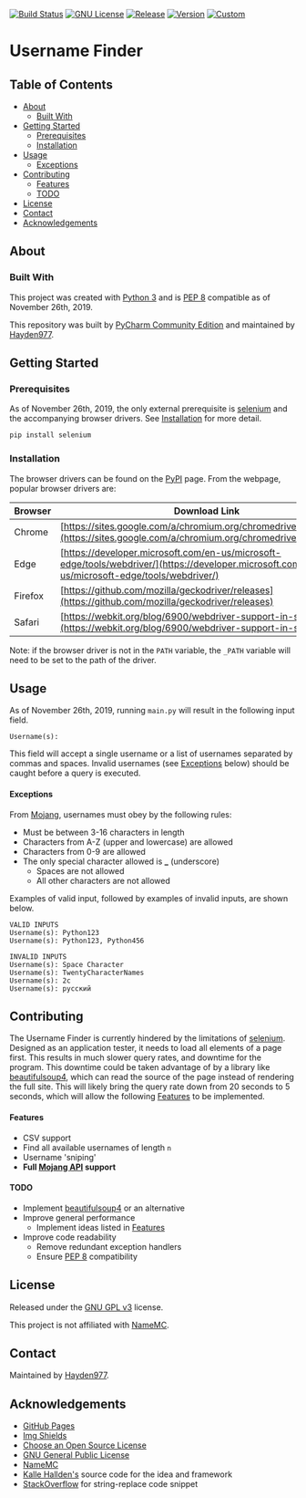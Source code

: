 [![Build Status][build-shield]]()
[![GNU License][license-shield]][license-url]
[![Release][release-shield]]()
[![Version][version-shield]]()
[![Custom][custom-shield]]()

# Username Finder 

## Table of Contents

* [About](#about)
  * [Built With](#built-with)
* [Getting Started](#getting-started)
  * [Prerequisites](#prerequisites)
  * [Installation](#installation)
* [Usage](#usage)
  * [Exceptions](#usage)
* [Contributing](#contributing)
  * [Features](#features)
  * [TODO](#features)
* [License](#license)
* [Contact](#contact)
* [Acknowledgements](#acknowledgements)

## About


### Built With

This project was created with [Python 3](https://www.python.org/downloads/release/python-380/) 
and is [PEP 8](https://www.python.org/dev/peps/pep-0008/) compatible as of November 26th, 2019.

This repository was built by [PyCharm Community Edition](https://www.jetbrains.com/pycharm/) 
and maintained by [Hayden977](https://github.com/Hayden977).

## Getting Started



### Prerequisites

As of November 26th, 2019, the only external prerequisite is [selenium](https://pypi.org/project/selenium/) and the accompanying browser drivers. 
See [Installation](#installation) for more detail.

```Bash
pip install selenium
```

### Installation

The browser drivers can be found on the [PyPI](https://pypi.org/project/selenium/) page. From the webpage, popular browser drivers are:

| Browser | Download Link |
| ------- | ------------- |
| Chrome  | [https://sites.google.com/a/chromium.org/chromedriver/downloads](https://sites.google.com/a/chromium.org/chromedriver/downloads)
| Edge    | [https://developer.microsoft.com/en-us/microsoft-edge/tools/webdriver/](https://developer.microsoft.com/en-us/microsoft-edge/tools/webdriver/)
| Firefox | [https://github.com/mozilla/geckodriver/releases](https://github.com/mozilla/geckodriver/releases)
| Safari  | [https://webkit.org/blog/6900/webdriver-support-in-safari-10/](https://webkit.org/blog/6900/webdriver-support-in-safari-10/)

Note: if the browser driver is not in the `PATH` variable, the `_PATH` variable will need to be set to the path of the driver.

## Usage

As of November 26th, 2019, running `main.py` will result in the following input field. 

```
Username(s): 
```

This field will accept a single username or a list of usernames separated by commas and spaces. 
Invalid usernames (see [Exceptions](#exceptions) below) should be caught before a query is executed. 

#### Exceptions

From [Mojang](https://help.mojang.com/customer/en/portal/articles/928638-minecraft-usernames), usernames must obey by the following rules:

* Must be between 3-16 characters in length
* Characters from A-Z (upper and lowercase) are allowed
* Characters from 0-9 are allowed
* The only special character allowed is **_** (underscore) 
  * Spaces are not allowed
  * All other characters are not allowed
 

Examples of valid input, followed by examples of invalid inputs, are shown below.

```
VALID INPUTS
Username(s): Python123
Username(s): Python123, Python456

INVALID INPUTS
Username(s): Space Character
Username(s): TwentyCharacterNames
Username(s): 2c
Username(s): русский
```

## Contributing

The Username Finder is currently hindered by the limitations of [selenium](https://pypi.org/project/selenium/). 
Designed as an application tester, it needs to load all elements of a page first. This results in much slower query rates, and downtime for the program.
This downtime could be taken advantage of by a library like [beautifulsoup4](https://pypi.org/project/beautifulsoup4/),
which can read the source of the page instead of rendering the full site. This will likely bring the query rate down from 20 seconds to 5 seconds,
which will allow the following [Features](#features) to be implemented.

#### Features

* CSV support
* Find all available usernames of length `n`
* Username 'sniping'
* **Full [Mojang API](https://wiki.vg/Mojang_API) support**

#### TODO

* Implement [beautifulsoup4](https://pypi.org/project/beautifulsoup4/) or an alternative
* Improve general performance
  * Implement ideas listed in [Features](#features) 
* Improve code readability
  * Remove redundant exception handlers
  * Ensure [PEP 8](https://www.python.org/dev/peps/pep-0008/) compatibility

## License

Released under the [GNU GPL v3](https://www.gnu.org/licenses/gpl-3.0.en.html) license.

This project is not affiliated with [NameMC](https://namemc.com/).

## Contact

Maintained by [Hayden977](https://github.com/Hayden977).

## Acknowledgements
* [GitHub Pages](https://pages.github.com)
* [Img Shields](https://shields.io)
* [Choose an Open Source License](https://choosealicense.com)
* [GNU General Public License](https://www.gnu.org/licenses/gpl-3.0.en.html)
* [NameMC](https://namemc.com/)
* [Kalle Hallden's](https://github.com/KalleHallden/ProjectInitializationAutomation/commit/0486c1bccc412581bdd6b4f4689842a1b495d087#diff-3c73a31effabccb097e906342a0b9aa0)
source code for the idea and framework
* [StackOverflow](https://stackoverflow.com/a/44593228) for string-replace code snippet

[build-shield]: https://img.shields.io/badge/build-passing-brightgreen.svg?style=flat-square
[license-shield]: https://img.shields.io/badge/license-GNU_GPLv3-orange.svg?style=flat-square
[license-url]: https://choosealicense.com/licenses/gpl-3.0/
[release-shield]: https://img.shields.io/github/v/release/Hayden977/NameMC?style=flat-square
[version-shield]: https://img.shields.io/pypi/pyversions/selenium?style=flat-square
[custom-shield]: https://img.shields.io/badge/hayden-977-blue.svg?style=flat-square